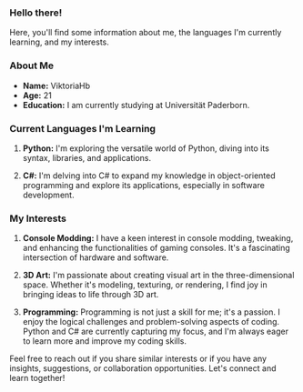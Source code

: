 
### Hello there! 
Here, you'll find some information about me, the languages I'm currently learning, and my interests.

### About Me

- **Name:** ViktoriaHb
- **Age:** 21
- **Education:** I am currently studying at Universität Paderborn.

### Current Languages I'm Learning

1. **Python:** I'm exploring the versatile world of Python, diving into its syntax, libraries, and applications.

2. **C#:** I'm delving into C# to expand my knowledge in object-oriented programming and explore its applications, especially in software development.

### My Interests

1. **Console Modding:** I have a keen interest in console modding, tweaking, and enhancing the functionalities of gaming consoles. It's a fascinating intersection of hardware and software.

2. **3D Art:** I'm passionate about creating visual art in the three-dimensional space. Whether it's modeling, texturing, or rendering, I find joy in bringing ideas to life through 3D art.

3. **Programming:** Programming is not just a skill for me; it's a passion. I enjoy the logical challenges and problem-solving aspects of coding. Python and C# are currently capturing my focus, and I'm always eager to learn more and improve my coding skills.

Feel free to reach out if you share similar interests or if you have any insights, suggestions, or collaboration opportunities. Let's connect and learn together!
<!---
ViktoriaHb/ViktoriaHb is a ✨ special ✨ repository because its `README.md` (this file) appears on your GitHub profile.
You can click the Preview link to take a look at your changes.
--->
